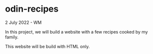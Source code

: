 # odin-recipes

2 July 2022 - WM

In this project, we will build a website with a few recipes cooked by my family. 

This website will be build with HTML only.